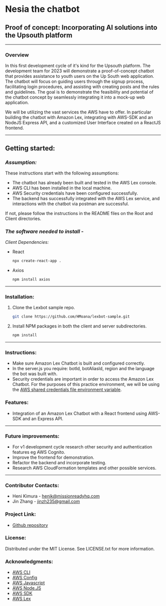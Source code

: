 # Nesia the chatbot

## Proof of concept: Incorporating AI solutions into the Upsouth platform

---

### **Overview**

In this first development cycle of it's kind for the Upsouth platform. The development team for 2023 will demonstrate a proof-of-concept chatbot that provides assistance to youth users on the Up South web application. The chatbot will focus on guiding users through the signup process, facilitating login procedures, and assisting with creating posts and the rules and guidelines. The goal is to demonstrate the feasibility and potential of the chatbot concept by seamlessly integrating it into a mock-up web application.

We will be utilizing the vast services the AWS have to offer. In particular building the chatbot with Amazon Lex, integrating with AWS-SDK and an NodeJS Express API, and a customized User Interface created on a ReactJS frontend.

<!-- 
### **Built with:**

- [React](https://img.shields.io/badge/React-20232A?style=for-the-badge&logo-react&logoColor=026e00 "React")
- [React-url](https://react.dev/ "Reacturl")
- [Javascript](https://img.shields.io/badge/Javascript-20232A?style=for-the-badge&logo-javascript&logoColor=026e00 "Javascript")
- [Javascript-url](https://www.javascript.com/ "Javascripturl")
- [CSS](https://img.shields.io/badge/CSS-20232A?style=for-the-badge&logo-css&logoColor=026e00 "CSS")
- [CSS-url](https://www.w3schools.com/css/ "CSSurl") -->

---

## **Getting started:**

### _Assumption:_

These instructions start with the following assumptions: 

- The chatbot has already been built and tested in the AWS Lex console.
- AWS CLI has been installed in the local machine.
- AWS Security credentials have been configured successfully.
- The backend has successfully integrated with the AWS Lex service, and interactions with the chatbot via postman are successful.

If not, please follow the instructions in the README files on the Root and Client directories.

### _The software needed to install -_

_Client Dependencies:_

- React

  ```sh
  npx create-react-app .
  ```

- Axios

  ```sh
  npm install axios
  ```

---

### **Installation:**

1. Clone the Lexbot sample repo.

   ```sh
   git clone https://github.com/HMoana/lexbot-sample.git
   ```

2. Install NPM packages in both the client and server subdirectories.

   ```sh
   npm install
   ```  

---

### **Instructions:**

- Make sure Amazon Lex Chatbot is built and configured correctly.
- In the server.js you require: botId, botAliasId, region and the language the bot was built with.
- Security credentials are important in order to access the Amazon Lex Chatbot. For the purposes of this practice environment, we will be using the [AWS shared credentials file environment variable](https://docs.aws.amazon.com/sdkref/latest/guide/creds-config-files.html).

### **Features:**

- Integration of an Amazon Lex Chatbot with a React frontend using AWS-SDK and an Express API.

---

### **Future improvements:**

- For v1 development cycle research other security and authentication features eg AWS Cognito.
- Improve the frontend for demonstration.
- Refactor the backend and incorporate testing.
- Research AWS CloudFormation templates and other possible services.

---

### **Contributor Contacts:**

- Heni Kimura - <henik@missionreadyhq.com>
- Jin Zhang - <jinzh235@gmail.com>

### **Project Link:**

- [Github repository](https://github.com/HMoana/lexbot-sample.git "Github repository")

### **License:**

Distributed under the MIT License. See LICENSE.txt for more information.

### **Acknowledgments:**

- [AWS CLI](https://aws.amazon.com/cli/ "AWS CLI")
- [AWS Config](https://docs.aws.amazon.com/sdkref/latest/guide/creds-config-files.html "AWS Config")
- [AWS Javascript](https://aws.amazon.com/developer/language/javascript/ "Javasript on AWS")
- [AWS Node.JS](https://docs.aws.amazon.com/sdk-for-javascript/v3/developer-guide/getting-started-nodejs.html "Getting started in Node.JS")
- [AWS SDK](https://aws.amazon.com/developer/tools/ "AWS developer tools and SDKs")
- [AWS Lex](https://docs.aws.amazon.com/sdk-for-javascript/v3/developer-guide/lex-bot-example.html "Building an Amazon Lex chatbot")